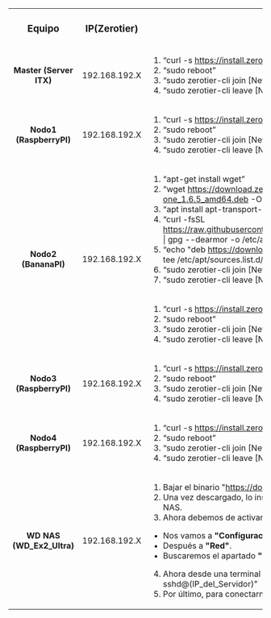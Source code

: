 <table>
 <tr align="center">
  <td><h3> Equipo </h3></td>
  <td><h3> IP(Zerotier) </h3></td>
  <td><h3> Proceso de instalación de Zerotier </h3></td>
 </tr>
  
 <tr>
  <td align="center"><b> Master (Server ITX) </b></td>
  <td> 192.168.192.X </td>
  <td>

  1. “curl -s https://install.zerotier.com/ | sudo bash”
  2. “sudo reboot”
  3. “sudo zerotier-cli join [Network_ID]” --> <b> Entrar en la VPN </b>
  4. “sudo zerotier-cli leave [Network_ID]” --> <b> Salir de la VPN </b>

  </td>
 </tr>
 
 <tr>
  <td align="center"><b> Nodo1 (RaspberryPI) </b></td>
  <td> 192.168.192.X </td>
  <td>
  
  1. “curl -s https://install.zerotier.com/ | sudo bash”
  2. “sudo reboot”
  3. “sudo zerotier-cli join [Network_ID]” --> <b> Entrar en la VPN </b>
  4. “sudo zerotier-cli leave [Network_ID]” --> <b> Salir de la VPN </b>
    
  </td>
 </tr>
 
 <tr>
  <td rowspan="2" align="center"><b> Nodo2 (BananaPI) </b></td>
  <td rowspan="2"> 192.168.192.X </td>
  <td>
 
  1. “apt-get install wget”
  2. “wget https://download.zerotier.com/RELEASES/1.6.5/dist/debian/buster/zerotier-one_1.6.5_amd64.deb -O zerotierone_1.6.5_amd64.deb”
  3. “apt install apt-transport-https ca-certificates curl gnupg lsb-release”
  4. “curl -fsSL https://raw.githubusercontent.com/zerotier/ZeroTierOne/master/doc/contact%40zerotier.com.gpg | gpg --dearmor -o /etc/apt/trusted.gpg.d/zerotier.gpg”
  5. “echo "deb https://download.zerotier.com/debian/$(lsb_release -cs)/ $(lsb_release -cs) main" | tee /etc/apt/sources.list.d/zerotier.list”
  6. “sudo zerotier-cli join [Network_ID]” --> <b> Entrar en la VPN </b>
  7. “sudo zerotier-cli leave [Network_ID]” --> <b> Salir de la VPN  </b>
    
  </td>
 </tr>
 
 <tr>
  <td>

  1. “curl -s https://install.zerotier.com/ | sudo bash”
  2. “sudo reboot”
  3. “sudo zerotier-cli join [Network_ID]” --> <b> Entrar en la VPN </b>
  4. “sudo zerotier-cli leave [Network_ID]” --> <b> Salir de la VPN </b>  
    
  </td>
 </tr>
 
 <tr>
  <td align="center"><b> Nodo3 (RaspberryPI) </b></td>
  <td> 192.168.192.X </td>
  <td>
  
  1. “curl -s https://install.zerotier.com/ | sudo bash”
  2. “sudo reboot”
  3. “sudo zerotier-cli join [Network_ID]” --> <b> Entrar en la VPN </b>
  4. “sudo zerotier-cli leave [Network_ID]” --> <b> Salir de la VPN </b>

    
  </td>
 </tr>

 <tr>
  <td align="center"><b> Nodo4 (RaspberryPI) </b></td>
  <td> 192.168.192.X </td>
  <td>
  
  1. “curl -s https://install.zerotier.com/ | sudo bash”
  2. “sudo reboot”
  3. “sudo zerotier-cli join [Network_ID]” --> <b> Entrar en la VPN </b>
  4. “sudo zerotier-cli leave [Network_ID]” --> <b> Salir de la VPN </b>
    
  </td>
 </tr>
  
 <tr>
  <td align="center"><b> WD NAS (WD_Ex2_Ultra)</b></td>
  <td> 192.168.192.X </td>
  <td>
  
  1. Bajar el binario "https://download.zerotier.com/dist/wd/"
  2. Una vez descargado, lo instalaremos en el apartado de "Aplicaciones" de la interfaz gráfica del NAS.
  3. Ahora debemos de activar el servicio SSH en el NAS. Para ello:
  
  - Nos vamos a <b> "Configuración"</b>.
  - Después a <b> "Red"</b>.
  - Buscaremos el apartado <b> "Servicio de red" </b> y activamos SSH. 
  
  4. Ahora desde una terminal o CMD, intentamos conectarnos ejecutando el comando "ssh sshd@(IP_del_Servidor)"
  5. Por último, para conectarnos a la red debemos ejecutar "zerotier-cli join [Network_ID]"  
    
  </td>
 </tr>
</table>
